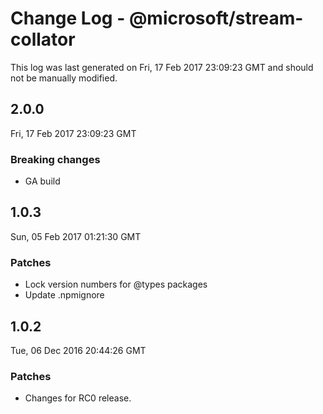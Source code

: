 # Change Log - @microsoft/stream-collator

This log was last generated on Fri, 17 Feb 2017 23:09:23 GMT and should not be manually modified.

## 2.0.0
Fri, 17 Feb 2017 23:09:23 GMT

### Breaking changes

- GA build

## 1.0.3
Sun, 05 Feb 2017 01:21:30 GMT

### Patches

- Lock version numbers for @types packages
- Update .npmignore

## 1.0.2
Tue, 06 Dec 2016 20:44:26 GMT

### Patches

- Changes for RC0 release.

